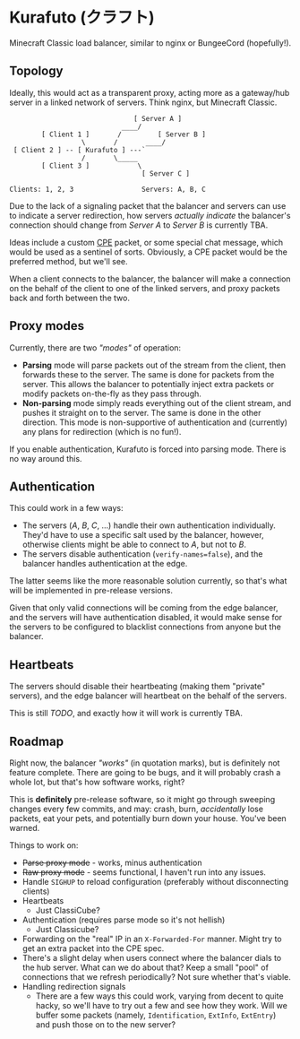 Kurafuto (クラフト)
===================

Minecraft Classic load balancer, similar to nginx or BungeeCord (hopefully!).

## Topology

Ideally, this would act as a transparent proxy, acting more as a gateway/hub
server in a linked network of servers. Think nginx, but Minecraft Classic.

```
                               [ Server A ]
                            ____/
        [ Client 1 ]       /         [ Server B ]
                  \       /       ____/
 [ Client 2 ] -- [ Kurafuto ] ---`
                  /       \_____
        [ Client 3 ]            \
                                 [ Server C ]

Clients: 1, 2, 3                 Servers: A, B, C
```

Due to the lack of a signaling packet that the balancer and servers can use to
indicate a server redirection, how servers _actually indicate_ the balancer's
connection should change from _Server A_ to _Server B_ is currently TBA.

Ideas include a custom [CPE](http://wiki.vg/Classic_Protocol_Extension) packet,
or some special chat message, which would be used as a sentinel of sorts.
Obviously, a CPE packet would be the preferred method, but we'll see.

When a client connects to the balancer, the balancer will make a connection on
the behalf of the client to one of the linked servers, and proxy packets back
and forth between the two.

## Proxy modes

Currently, there are two _"modes"_ of operation:

* __Parsing__ mode will parse packets out of the stream from the client, then
  forwards these to the server. The same is done for packets from the server.
  This allows the balancer to potentially inject extra packets or modify packets
  on-the-fly as they pass through.
* __Non-parsing__ mode simply reads everything out of the client stream, and
  pushes it straight on to the server. The same is done in the other direction.
  This mode is non-supportive of authentication and (currently) any plans for
  redirection (which is no fun!).

If you enable authentication, Kurafuto is forced into parsing mode. There is no
way around this.

## Authentication

This could work in a few ways:

* The servers (_A_, _B_, _C_, ...) handle their own authentication individually.
  They'd have to use a specific salt used by the balancer, however, otherwise
  clients might be able to connect to _A_, but not to _B_.
* The servers disable authentication (`verify-names=false`), and the balancer
  handles authentication at the edge.

The latter seems like the more reasonable solution currently, so that's what
will be implemented in pre-release versions.

Given that only valid connections will be coming from the edge balancer, and
the servers will have authentication disabled, it would make sense for the
servers to be configured to blacklist connections from anyone but the balancer.

## Heartbeats

The servers should disable their heartbeating (making them "private" servers),
and the edge balancer will heartbeat on the behalf of the servers.

This is still _TODO_, and exactly how it will work is currently TBA.

## Roadmap

Right now, the balancer _"works"_ (in quotation marks), but is definitely not
feature complete. There are going to be bugs, and it will probably crash a whole
lot, but that's how software works, right?

This is __definitely__ pre-release software, so it might go through sweeping
changes every few commits, and may: crash, burn, _accidentally_ lose packets,
eat your pets, and potentially burn down your house. You've been warned.

Things to work on:

* ~~Parse proxy mode~~ - works, minus authentication
* ~~Raw proxy mode~~ - seems functional, I haven't run into any issues.
* Handle `SIGHUP` to reload configuration (preferably without disconnecting clients)
* Heartbeats
    * Just ClassiCube?
* Authentication (requires parse mode so it's not hellish)
    * Just Classicube?
* Forwarding on the "real" IP in an `X-Forwarded-For` manner. Might try to get
  an extra packet into the CPE spec.
* There's a slight delay when users connect where the balancer dials to the hub
  server. What can we do about that? Keep a small "pool" of connections that we
  refresh periodically? Not sure whether that's viable.
* Handling redirection signals
    * There are a few ways this could work, varying from decent to quite hacky,
      so we'll have to try out a few and see how they work. Will we buffer some
      packets (namely, `Identification`, `ExtInfo`, `ExtEntry`) and push those
      on to the new server?
